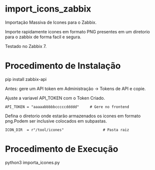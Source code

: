 # import_icons_zabbix
Importação Massiva de Icones para o Zabbix.

Importe rapidamente icones em formato PNG presentes em um diretorio para o zabbix de forma facil e segura.

Testado no Zabbix 7.

# Procedimento de Instalação
pip install zabbix-api

Antes: gere um API token em Administração → Tokens de API e copie.

Ajuste a variavel API_TOKEN com o Token Criado.

    API_TOKEN = "aaaaabbbbbcccccddddd"     # Gere no frontend

Defina o diretorio onde estarão armazenados os icones em formato png.Podem ser inclusive colocados em subpastas.

    ICON_DIR  = r"/tool/icones"                  # Pasta raiz


# Procedimento de Execução

python3 importa_icones.py



